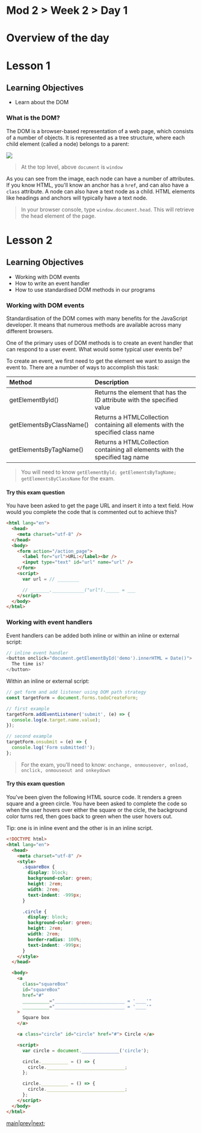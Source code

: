 # Mod 2 > Week 2 > Day 1

# Overview of the day

# Lesson 1

## Learning Objectives

- Learn about the DOM

### What is the DOM?

The DOM is a browser-based representation of a web page, which consists of a number of objects. It is represented as a tree structure, where each child element (called a node) belongs to a parent:

![](https://miro.medium.com/max/700/1*5zKczvG219FSLibHQH4jSA.png)

> At the top level, above `document` is `window`

As you can see from the image, each node can have a number of attributes. If you know HTML, you'll know an anchor has a `href`, and can also have a `class` attribute. A node can also have a text node as a child. HTML elements like headings and anchors will typically have a text node.

> In your browser console, type `window.document.head`. This will retrieve the head element of the page.

# Lesson 2

## Learning Objectives

- Working with DOM events
- How to write an event handler
- How to use standardised DOM methods in our programs

### Working with DOM events

Standardisation of the DOM comes with many benefits for the JavaScript developer. It means that numerous methods are available across many different browsers.

One of the primary uses of DOM methods is to create an event handler that can respond to a user event. What would some typical user events be?

To create an event, we first need to get the element we want to assign the event to. There are a number of ways to accomplish this task:

| Method                   | Description                                                                    |
| :----------------------- | :----------------------------------------------------------------------------- |
| getElementById()         | Returns the element that has the ID attribute with the specified value         |
| getElementsByClassName() | Returns a HTMLCollection containing all elements with the specified class name |
| getElementsByTagName()   | Returns a HTMLCollection containing all elements with the specified tag name   |

> You will need to know `getElementByld; getElementsByTagName; getElementsByClassName` for the exam.

#### Try this exam question

You have been asked to get the page URL and insert it into a text field. How would you complete the code that is commented out to achieve this?

```html
<html lang="en">
  <head>
    <meta charset="utf-8" />
  </head>
  <body>
    <form action="/action_page">
      <label for="url">URL:</label><br />
      <input type="text" id="url" name="url" />
    </form>
    <script>
      var url = // ________

      // _______.____________("url")._____ = ___
    </script>
  </body>
</html>
```

### Working with event handlers

Event handlers can be added both inline or within an inline or external script:

```javascript
// inline event handler
<button onclick="document.getElementById('demo').innerHTML = Date()">
  The time is?
</button>
```

Within an inline or external script:

```javascript
// get form and add listener using DOM path strategy
const targetForm = document.forms.todoCreateForm;

// first example
targetForm.addEventListener('submit', (e) => {
  console.log(e.target.name.value);
});

// second example
targetForm.onsubmit = (e) => {
  console.log('Form submitted!');
};
```

> For the exam, you'll need to know: `onchange, onmouseover, onload, onclick, onmouseout and onkeydown`

#### Try this exam question

You've been given the following HTML source code. It renders a green square and a green circle. You have been asked to complete the code so when the user hovers over either the square or the cicle, the background color turns red, then goes back to green when the user hovers out.

Tip: one is in inline event and the other is in an inline script.

```html
<!DOCTYPE html>
<html lang="en">
  <head>
    <meta charset="utf-8" />
    <style>
      .squareBox {
        display: block;
        background-color: green;
        height: 2rem;
        width: 2rem;
        text-indent: -999px;
      }

      .circle {
        display: block;
        background-color: green;
        height: 2rem;
        width: 2rem;
        border-radius: 100%;
        text-indent: -999px;
      }
    </style>
  </head>

  <body>
    <a
      class="squareBox"
      id="squareBox"
      href="#"
      __________="__________________________ = '____'"
      __________="__________________________ = '____'"
    >
      Square box
    </a>

    <a class="circle" id="circle" href="#"> Circle </a>

    <script>
      var circle = document.______________('circle');

      circle.__________ = () => {
        circle._____________________________;
      };

      circle.__________ = () => {
        circle._____________________________;
      };
    </script>
  </body>
</html>
```

[main](/swe)|[prev](/swe/mod2/wk1/day5.html)|[next](/swe/mod2/wk2/day2.html);
